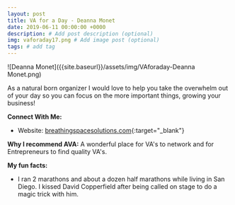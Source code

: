```yaml
---
layout: post
title: VA for a Day - Deanna Monet
date: 2019-06-11 00:00:00 +0000
description: # Add post description (optional)
img: vaforaday17.png # Add image post (optional)
tags: # add tag
---
```


![Deanna Monet]({{site.baseurl}}/assets/img/VAforaday-Deanna Monet.png)

As a natural born organizer I would love to help you take the overwhelm out of your day so you can focus on the more important things, growing your business!

__Connect With Me:__
* Website: [breathingspacesolutions.com](https://breathingspacesolutions.com/){:target="_blank"}

__Why I recommend AVA:__
A wonderful place for VA's to network and for Entrepreneurs to find quality VA's.

__My fun facts:__
* I ran 2 marathons and about a dozen half marathons while living in San Diego. I kissed David Copperfield after being called on stage to do a magic trick with him.
